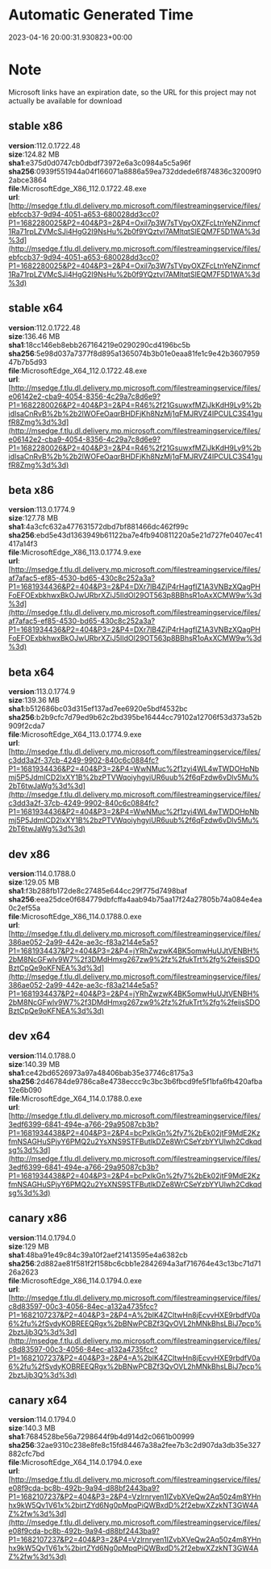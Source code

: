 # Automatic Generated Time
2023-04-16 20:00:31.930823+00:00

# Note
Microsoft links have an expiration date, so the URL for this project may not actually be available for download

## stable x86
**version**:112.0.1722.48  
**size**:124.82 MB  
**sha1**:e375d0d0747cb0dbdf73972e6a3c0984a5c5a96f  
**sha256**:0939f551944a04f166071a8886a59ea732ddede6f874836c32009f02abce3864  
**file**:MicrosoftEdge_X86_112.0.1722.48.exe  
**url**:[http://msedge.f.tlu.dl.delivery.mp.microsoft.com/filestreamingservice/files/ebfccb37-9d94-4051-a653-680028dd3cc0?P1=1682280025&P2=404&P3=2&P4=Oxil7p3W7sTVpyOXZFcLtnYeNZinmcf1Ra71rpLZVMcSJi4HgG2I9NsHu%2b0f9YQztvI7AMltqtSlEQM7F5D1WA%3d%3d](http://msedge.f.tlu.dl.delivery.mp.microsoft.com/filestreamingservice/files/ebfccb37-9d94-4051-a653-680028dd3cc0?P1=1682280025&P2=404&P3=2&P4=Oxil7p3W7sTVpyOXZFcLtnYeNZinmcf1Ra71rpLZVMcSJi4HgG2I9NsHu%2b0f9YQztvI7AMltqtSlEQM7F5D1WA%3d%3d)  

## stable x64
**version**:112.0.1722.48  
**size**:136.46 MB  
**sha1**:18cc146eb8ebb267164219e0290290cd4196bc5b  
**sha256**:5e98d037a7377f8d895a1365074b3b01e0eaa81fe1c9e42b360795947b7b5d93  
**file**:MicrosoftEdge_X64_112.0.1722.48.exe  
**url**:[http://msedge.f.tlu.dl.delivery.mp.microsoft.com/filestreamingservice/files/e06142e2-cba9-4054-8356-4c29a7c8d6e9?P1=1682280026&P2=404&P3=2&P4=R46%2f21GsuwxfMZjJkKdH9Ly9%2bidIsaCnRvB%2b%2b2lWOFeOaqrBHDFjKh8NzMj1qFMJRVZ4IPCULC3S41gufR8Zmg%3d%3d](http://msedge.f.tlu.dl.delivery.mp.microsoft.com/filestreamingservice/files/e06142e2-cba9-4054-8356-4c29a7c8d6e9?P1=1682280026&P2=404&P3=2&P4=R46%2f21GsuwxfMZjJkKdH9Ly9%2bidIsaCnRvB%2b%2b2lWOFeOaqrBHDFjKh8NzMj1qFMJRVZ4IPCULC3S41gufR8Zmg%3d%3d)  

## beta x86
**version**:113.0.1774.9  
**size**:127.78 MB  
**sha1**:4a3cfc632a477631572dbd7bf881466dc462f99c  
**sha256**:ebd5e43d1363949b61122ba7e4fb940811220a5e21d727fe0407ec41417a14f3  
**file**:MicrosoftEdge_X86_113.0.1774.9.exe  
**url**:[http://msedge.f.tlu.dl.delivery.mp.microsoft.com/filestreamingservice/files/af7afac5-ef85-4530-bd65-430c8c252a3a?P1=1681934436&P2=404&P3=2&P4=DXr7lB4ZjP4rHagfIZ1A3VNBzXQagPHFoEFOExbkhwxBkOJwURbrXZiJ5IIdOl29OT563p8BBhsR1oAxXCMW9w%3d%3d](http://msedge.f.tlu.dl.delivery.mp.microsoft.com/filestreamingservice/files/af7afac5-ef85-4530-bd65-430c8c252a3a?P1=1681934436&P2=404&P3=2&P4=DXr7lB4ZjP4rHagfIZ1A3VNBzXQagPHFoEFOExbkhwxBkOJwURbrXZiJ5IIdOl29OT563p8BBhsR1oAxXCMW9w%3d%3d)  

## beta x64
**version**:113.0.1774.9  
**size**:139.36 MB  
**sha1**:b512686bc03d315ef137ad7ee6920e5bdf4532bc  
**sha256**:b2b9cfc7d79ed9b62c2bd395be16444cc79102a12706f53d373a52b909f2cda7  
**file**:MicrosoftEdge_X64_113.0.1774.9.exe  
**url**:[http://msedge.f.tlu.dl.delivery.mp.microsoft.com/filestreamingservice/files/c3dd3a2f-37cb-4249-9902-840c6c0884fc?P1=1681934436&P2=404&P3=2&P4=WwNMuc%2f1zyi4WL4wTWDOHpNbmj5P5JdmlCD2lxXY1B%2bzPTVWqoiyhgyiUR6uub%2f6qFzdw6vDlv5Mu%2bT6twJaWg%3d%3d](http://msedge.f.tlu.dl.delivery.mp.microsoft.com/filestreamingservice/files/c3dd3a2f-37cb-4249-9902-840c6c0884fc?P1=1681934436&P2=404&P3=2&P4=WwNMuc%2f1zyi4WL4wTWDOHpNbmj5P5JdmlCD2lxXY1B%2bzPTVWqoiyhgyiUR6uub%2f6qFzdw6vDlv5Mu%2bT6twJaWg%3d%3d)  

## dev x86
**version**:114.0.1788.0  
**size**:129.05 MB  
**sha1**:f3b288fb172de8c27485e644cc29f775d7498baf  
**sha256**:eea25dce0f684779dbfcffa4aab94b75aa17f24a27805b74a084e4ea0c2ef55a  
**file**:MicrosoftEdge_X86_114.0.1788.0.exe  
**url**:[http://msedge.f.tlu.dl.delivery.mp.microsoft.com/filestreamingservice/files/386ae052-2a99-442e-ae3c-f83a2144e5a5?P1=1681934437&P2=404&P3=2&P4=jYRhZwzwK4BK5omwHuUJtVENBH%2bM8NcGFwlv9W7%2f3DMdHmxg267zw9%2fz%2fukTrt%2fg%2feijsSDOBztCpQe9oKFNEA%3d%3d](http://msedge.f.tlu.dl.delivery.mp.microsoft.com/filestreamingservice/files/386ae052-2a99-442e-ae3c-f83a2144e5a5?P1=1681934437&P2=404&P3=2&P4=jYRhZwzwK4BK5omwHuUJtVENBH%2bM8NcGFwlv9W7%2f3DMdHmxg267zw9%2fz%2fukTrt%2fg%2feijsSDOBztCpQe9oKFNEA%3d%3d)  

## dev x64
**version**:114.0.1788.0  
**size**:140.39 MB  
**sha1**:ce42bd6526973a97a48406bab35e37746c8175a3  
**sha256**:2d46784de9786ca8e4738eccc9c3bc3b6fbcd9fe5f1bfa6fb420afba12e6b090  
**file**:MicrosoftEdge_X64_114.0.1788.0.exe  
**url**:[http://msedge.f.tlu.dl.delivery.mp.microsoft.com/filestreamingservice/files/3edf6399-6841-494e-a766-29a95087cb3b?P1=1681934438&P2=404&P3=2&P4=bcPxlkGn%2fy7%2bEk02jtF9MdE2KzfmNSAGHuSPjyY6PMQ2u2YsXNS9STFButlkDZe8WrCSeYzbYYUlwh2Cdkqdsg%3d%3d](http://msedge.f.tlu.dl.delivery.mp.microsoft.com/filestreamingservice/files/3edf6399-6841-494e-a766-29a95087cb3b?P1=1681934438&P2=404&P3=2&P4=bcPxlkGn%2fy7%2bEk02jtF9MdE2KzfmNSAGHuSPjyY6PMQ2u2YsXNS9STFButlkDZe8WrCSeYzbYYUlwh2Cdkqdsg%3d%3d)  

## canary x86
**version**:114.0.1794.0  
**size**:129 MB  
**sha1**:48ba91e49c84c39a10f2aef21413595e4a6382cb  
**sha256**:2d882ae81f581f2f158bc6cbb1e2842694a3af716764e43c13bc71d7126a2623  
**file**:MicrosoftEdge_X86_114.0.1794.0.exe  
**url**:[http://msedge.f.tlu.dl.delivery.mp.microsoft.com/filestreamingservice/files/c8d83597-00c3-4056-84ec-a132a4735fcc?P1=1682107237&P2=404&P3=2&P4=A%2blK4ZCltwHn8jEcvvHXE9rbdfV0a6%2fu%2fSvdyKOBREEQRgx%2bBNwPCBZf3QvOVL2hMNkBhsLBiJ7pcp%2bztJjb3Q%3d%3d](http://msedge.f.tlu.dl.delivery.mp.microsoft.com/filestreamingservice/files/c8d83597-00c3-4056-84ec-a132a4735fcc?P1=1682107237&P2=404&P3=2&P4=A%2blK4ZCltwHn8jEcvvHXE9rbdfV0a6%2fu%2fSvdyKOBREEQRgx%2bBNwPCBZf3QvOVL2hMNkBhsLBiJ7pcp%2bztJjb3Q%3d%3d)  

## canary x64
**version**:114.0.1794.0  
**size**:140.3 MB  
**sha1**:7684528be56a7298644f9b4d914d2c0661b00999  
**sha256**:32ae9310c238e8fe8c15fd84467a38a2fee7b3c2d907da3db35e327882cfc7bd  
**file**:MicrosoftEdge_X64_114.0.1794.0.exe  
**url**:[http://msedge.f.tlu.dl.delivery.mp.microsoft.com/filestreamingservice/files/e08f9cda-bc8b-492b-9a94-d88bf2443ba9?P1=1682107237&P2=404&P3=2&P4=Vzlrnryen1IZvbXVeQw2Aq50z4m8YHnhx9kW5Qv1V61x%2birtZYd6Ng0pMpqPiQWBxdD%2f2ebwXZzkNT3GW4AZ%2fw%3d%3d](http://msedge.f.tlu.dl.delivery.mp.microsoft.com/filestreamingservice/files/e08f9cda-bc8b-492b-9a94-d88bf2443ba9?P1=1682107237&P2=404&P3=2&P4=Vzlrnryen1IZvbXVeQw2Aq50z4m8YHnhx9kW5Qv1V61x%2birtZYd6Ng0pMpqPiQWBxdD%2f2ebwXZzkNT3GW4AZ%2fw%3d%3d)  

